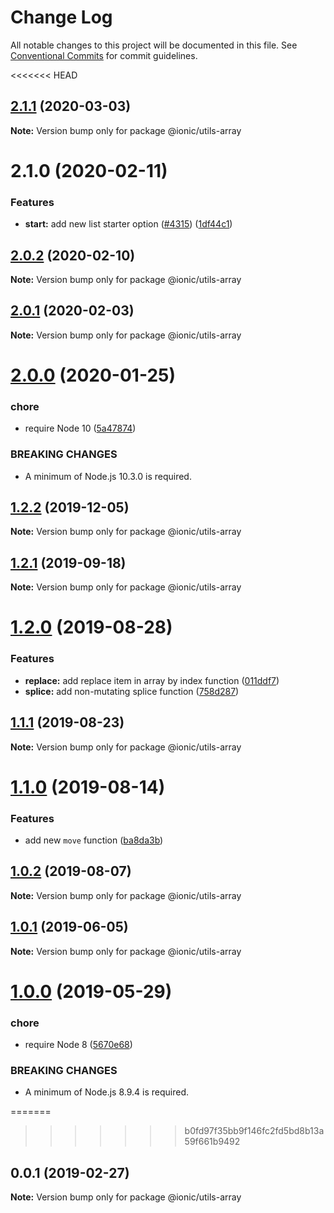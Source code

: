# Change Log

All notable changes to this project will be documented in this file.
See [Conventional Commits](https://conventionalcommits.org) for commit guidelines.

<<<<<<< HEAD
## [2.1.1](https://github.com/ionic-team/ionic-cli/compare/@ionic/utils-array@2.1.0...@ionic/utils-array@2.1.1) (2020-03-03)

**Note:** Version bump only for package @ionic/utils-array





# 2.1.0 (2020-02-11)


### Features

* **start:** add new list starter option ([#4315](https://github.com/ionic-team/ionic-cli/issues/4315)) ([1df44c1](https://github.com/ionic-team/ionic-cli/commit/1df44c1591f37b89f2b672857740edd6cb2aea67))





## [2.0.2](https://github.com/ionic-team/ionic-cli/compare/@ionic/utils-array@2.0.1...@ionic/utils-array@2.0.2) (2020-02-10)

**Note:** Version bump only for package @ionic/utils-array





## [2.0.1](https://github.com/ionic-team/ionic-cli/compare/@ionic/utils-array@2.0.0...@ionic/utils-array@2.0.1) (2020-02-03)

**Note:** Version bump only for package @ionic/utils-array





# [2.0.0](https://github.com/ionic-team/ionic-cli/compare/@ionic/utils-array@1.2.2...@ionic/utils-array@2.0.0) (2020-01-25)


### chore

* require Node 10 ([5a47874](https://github.com/ionic-team/ionic-cli/commit/5a478746c074207b6dc96aa8771f04a606deb1ef))


### BREAKING CHANGES

* A minimum of Node.js 10.3.0 is required.





## [1.2.2](https://github.com/ionic-team/ionic-cli/compare/@ionic/utils-array@1.2.1...@ionic/utils-array@1.2.2) (2019-12-05)

**Note:** Version bump only for package @ionic/utils-array





## [1.2.1](https://github.com/ionic-team/ionic-cli/compare/@ionic/utils-array@1.2.0...@ionic/utils-array@1.2.1) (2019-09-18)

**Note:** Version bump only for package @ionic/utils-array





# [1.2.0](https://github.com/ionic-team/ionic-cli/compare/@ionic/utils-array@1.1.1...@ionic/utils-array@1.2.0) (2019-08-28)


### Features

* **replace:** add replace item in array by index function ([011ddf7](https://github.com/ionic-team/ionic-cli/commit/011ddf7))
* **splice:** add non-mutating splice function ([758d287](https://github.com/ionic-team/ionic-cli/commit/758d287))





## [1.1.1](https://github.com/ionic-team/ionic-cli/compare/@ionic/utils-array@1.1.0...@ionic/utils-array@1.1.1) (2019-08-23)

**Note:** Version bump only for package @ionic/utils-array





# [1.1.0](https://github.com/ionic-team/ionic-cli/compare/@ionic/utils-array@1.0.2...@ionic/utils-array@1.1.0) (2019-08-14)


### Features

* add new `move` function ([ba8da3b](https://github.com/ionic-team/ionic-cli/commit/ba8da3b))





## [1.0.2](https://github.com/ionic-team/ionic-cli/compare/@ionic/utils-array@1.0.1...@ionic/utils-array@1.0.2) (2019-08-07)

**Note:** Version bump only for package @ionic/utils-array





## [1.0.1](https://github.com/ionic-team/ionic-cli/compare/@ionic/utils-array@1.0.0...@ionic/utils-array@1.0.1) (2019-06-05)

**Note:** Version bump only for package @ionic/utils-array





# [1.0.0](https://github.com/ionic-team/ionic-cli/compare/@ionic/utils-array@0.0.1...@ionic/utils-array@1.0.0) (2019-05-29)


### chore

* require Node 8 ([5670e68](https://github.com/ionic-team/ionic-cli/commit/5670e68))


### BREAKING CHANGES

* A minimum of Node.js 8.9.4 is required.





=======
>>>>>>> b0fd97f35bb9f146fc2fd5bd8b13a59f661b9492
<a name="0.0.1"></a>
## 0.0.1 (2019-02-27)




**Note:** Version bump only for package @ionic/utils-array
